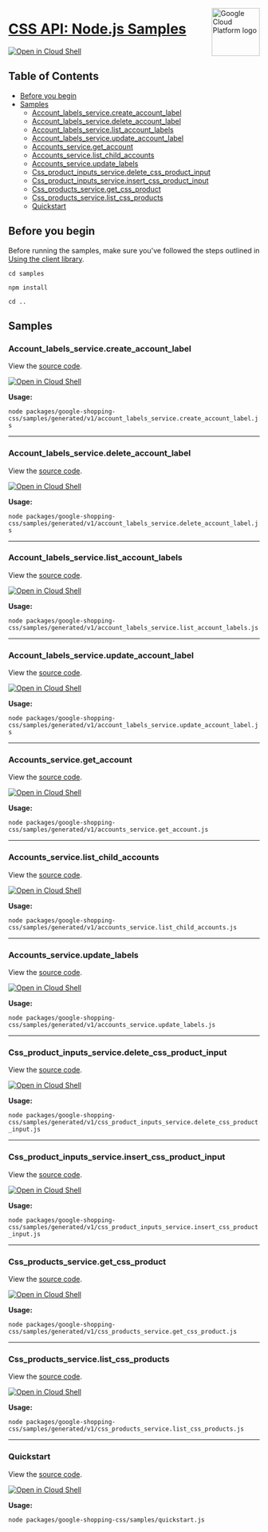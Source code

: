 [//]: # "This README.md file is auto-generated, all changes to this file will be lost."
[//]: # "To regenerate it, use `python -m synthtool`."
<img src="https://avatars2.githubusercontent.com/u/2810941?v=3&s=96" alt="Google Cloud Platform logo" title="Google Cloud Platform" align="right" height="96" width="96"/>

# [CSS API: Node.js Samples](https://github.com/googleapis/google-cloud-node)

[![Open in Cloud Shell][shell_img]][shell_link]



## Table of Contents

* [Before you begin](#before-you-begin)
* [Samples](#samples)
  * [Account_labels_service.create_account_label](#account_labels_service.create_account_label)
  * [Account_labels_service.delete_account_label](#account_labels_service.delete_account_label)
  * [Account_labels_service.list_account_labels](#account_labels_service.list_account_labels)
  * [Account_labels_service.update_account_label](#account_labels_service.update_account_label)
  * [Accounts_service.get_account](#accounts_service.get_account)
  * [Accounts_service.list_child_accounts](#accounts_service.list_child_accounts)
  * [Accounts_service.update_labels](#accounts_service.update_labels)
  * [Css_product_inputs_service.delete_css_product_input](#css_product_inputs_service.delete_css_product_input)
  * [Css_product_inputs_service.insert_css_product_input](#css_product_inputs_service.insert_css_product_input)
  * [Css_products_service.get_css_product](#css_products_service.get_css_product)
  * [Css_products_service.list_css_products](#css_products_service.list_css_products)
  * [Quickstart](#quickstart)

## Before you begin

Before running the samples, make sure you've followed the steps outlined in
[Using the client library](https://github.com/googleapis/google-cloud-node#using-the-client-library).

`cd samples`

`npm install`

`cd ..`

## Samples



### Account_labels_service.create_account_label

View the [source code](https://github.com/googleapis/google-cloud-node/blob/main/packages/google-shopping-css/samples/generated/v1/account_labels_service.create_account_label.js).

[![Open in Cloud Shell][shell_img]](https://console.cloud.google.com/cloudshell/open?git_repo=https://github.com/googleapis/google-cloud-node&page=editor&open_in_editor=packages/google-shopping-css/samples/generated/v1/account_labels_service.create_account_label.js,samples/README.md)

__Usage:__


`node packages/google-shopping-css/samples/generated/v1/account_labels_service.create_account_label.js`


-----




### Account_labels_service.delete_account_label

View the [source code](https://github.com/googleapis/google-cloud-node/blob/main/packages/google-shopping-css/samples/generated/v1/account_labels_service.delete_account_label.js).

[![Open in Cloud Shell][shell_img]](https://console.cloud.google.com/cloudshell/open?git_repo=https://github.com/googleapis/google-cloud-node&page=editor&open_in_editor=packages/google-shopping-css/samples/generated/v1/account_labels_service.delete_account_label.js,samples/README.md)

__Usage:__


`node packages/google-shopping-css/samples/generated/v1/account_labels_service.delete_account_label.js`


-----




### Account_labels_service.list_account_labels

View the [source code](https://github.com/googleapis/google-cloud-node/blob/main/packages/google-shopping-css/samples/generated/v1/account_labels_service.list_account_labels.js).

[![Open in Cloud Shell][shell_img]](https://console.cloud.google.com/cloudshell/open?git_repo=https://github.com/googleapis/google-cloud-node&page=editor&open_in_editor=packages/google-shopping-css/samples/generated/v1/account_labels_service.list_account_labels.js,samples/README.md)

__Usage:__


`node packages/google-shopping-css/samples/generated/v1/account_labels_service.list_account_labels.js`


-----




### Account_labels_service.update_account_label

View the [source code](https://github.com/googleapis/google-cloud-node/blob/main/packages/google-shopping-css/samples/generated/v1/account_labels_service.update_account_label.js).

[![Open in Cloud Shell][shell_img]](https://console.cloud.google.com/cloudshell/open?git_repo=https://github.com/googleapis/google-cloud-node&page=editor&open_in_editor=packages/google-shopping-css/samples/generated/v1/account_labels_service.update_account_label.js,samples/README.md)

__Usage:__


`node packages/google-shopping-css/samples/generated/v1/account_labels_service.update_account_label.js`


-----




### Accounts_service.get_account

View the [source code](https://github.com/googleapis/google-cloud-node/blob/main/packages/google-shopping-css/samples/generated/v1/accounts_service.get_account.js).

[![Open in Cloud Shell][shell_img]](https://console.cloud.google.com/cloudshell/open?git_repo=https://github.com/googleapis/google-cloud-node&page=editor&open_in_editor=packages/google-shopping-css/samples/generated/v1/accounts_service.get_account.js,samples/README.md)

__Usage:__


`node packages/google-shopping-css/samples/generated/v1/accounts_service.get_account.js`


-----




### Accounts_service.list_child_accounts

View the [source code](https://github.com/googleapis/google-cloud-node/blob/main/packages/google-shopping-css/samples/generated/v1/accounts_service.list_child_accounts.js).

[![Open in Cloud Shell][shell_img]](https://console.cloud.google.com/cloudshell/open?git_repo=https://github.com/googleapis/google-cloud-node&page=editor&open_in_editor=packages/google-shopping-css/samples/generated/v1/accounts_service.list_child_accounts.js,samples/README.md)

__Usage:__


`node packages/google-shopping-css/samples/generated/v1/accounts_service.list_child_accounts.js`


-----




### Accounts_service.update_labels

View the [source code](https://github.com/googleapis/google-cloud-node/blob/main/packages/google-shopping-css/samples/generated/v1/accounts_service.update_labels.js).

[![Open in Cloud Shell][shell_img]](https://console.cloud.google.com/cloudshell/open?git_repo=https://github.com/googleapis/google-cloud-node&page=editor&open_in_editor=packages/google-shopping-css/samples/generated/v1/accounts_service.update_labels.js,samples/README.md)

__Usage:__


`node packages/google-shopping-css/samples/generated/v1/accounts_service.update_labels.js`


-----




### Css_product_inputs_service.delete_css_product_input

View the [source code](https://github.com/googleapis/google-cloud-node/blob/main/packages/google-shopping-css/samples/generated/v1/css_product_inputs_service.delete_css_product_input.js).

[![Open in Cloud Shell][shell_img]](https://console.cloud.google.com/cloudshell/open?git_repo=https://github.com/googleapis/google-cloud-node&page=editor&open_in_editor=packages/google-shopping-css/samples/generated/v1/css_product_inputs_service.delete_css_product_input.js,samples/README.md)

__Usage:__


`node packages/google-shopping-css/samples/generated/v1/css_product_inputs_service.delete_css_product_input.js`


-----




### Css_product_inputs_service.insert_css_product_input

View the [source code](https://github.com/googleapis/google-cloud-node/blob/main/packages/google-shopping-css/samples/generated/v1/css_product_inputs_service.insert_css_product_input.js).

[![Open in Cloud Shell][shell_img]](https://console.cloud.google.com/cloudshell/open?git_repo=https://github.com/googleapis/google-cloud-node&page=editor&open_in_editor=packages/google-shopping-css/samples/generated/v1/css_product_inputs_service.insert_css_product_input.js,samples/README.md)

__Usage:__


`node packages/google-shopping-css/samples/generated/v1/css_product_inputs_service.insert_css_product_input.js`


-----




### Css_products_service.get_css_product

View the [source code](https://github.com/googleapis/google-cloud-node/blob/main/packages/google-shopping-css/samples/generated/v1/css_products_service.get_css_product.js).

[![Open in Cloud Shell][shell_img]](https://console.cloud.google.com/cloudshell/open?git_repo=https://github.com/googleapis/google-cloud-node&page=editor&open_in_editor=packages/google-shopping-css/samples/generated/v1/css_products_service.get_css_product.js,samples/README.md)

__Usage:__


`node packages/google-shopping-css/samples/generated/v1/css_products_service.get_css_product.js`


-----




### Css_products_service.list_css_products

View the [source code](https://github.com/googleapis/google-cloud-node/blob/main/packages/google-shopping-css/samples/generated/v1/css_products_service.list_css_products.js).

[![Open in Cloud Shell][shell_img]](https://console.cloud.google.com/cloudshell/open?git_repo=https://github.com/googleapis/google-cloud-node&page=editor&open_in_editor=packages/google-shopping-css/samples/generated/v1/css_products_service.list_css_products.js,samples/README.md)

__Usage:__


`node packages/google-shopping-css/samples/generated/v1/css_products_service.list_css_products.js`


-----




### Quickstart

View the [source code](https://github.com/googleapis/google-cloud-node/blob/main/packages/google-shopping-css/samples/quickstart.js).

[![Open in Cloud Shell][shell_img]](https://console.cloud.google.com/cloudshell/open?git_repo=https://github.com/googleapis/google-cloud-node&page=editor&open_in_editor=packages/google-shopping-css/samples/quickstart.js,samples/README.md)

__Usage:__


`node packages/google-shopping-css/samples/quickstart.js`






[shell_img]: https://gstatic.com/cloudssh/images/open-btn.png
[shell_link]: https://console.cloud.google.com/cloudshell/open?git_repo=https://github.com/googleapis/google-cloud-node&page=editor&open_in_editor=samples/README.md
[product-docs]: https://developers.google.com/comparison-shopping-services/api

